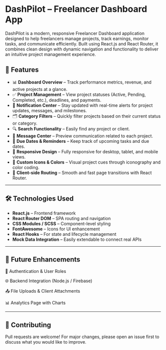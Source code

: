 # DashPilot – Freelancer Dashboard App

DashPilot is a modern, responsive Freelancer Dashboard application designed to help freelancers manage projects, track earnings, monitor tasks, and communicate efficiently. Built using React.js and React Router, it combines clean design with dynamic navigation and functionality to deliver an intuitive project management experience.


## 🚀 Features

- 📊 **Dashboard Overview** – Track performance metrics, revenue, and active projects at a glance.
- ✅ **Project Management** – View project statuses (Active, Pending, Completed, etc.), deadlines, and payments.
- 🔔 **Notification Center** – Stay updated with real-time alerts for project updates, messages, and milestones.
- 🗂️ **Category Filters** – Quickly filter projects based on their current status or category.
- 🔍 **Search Functionality** – Easily find any project or client.
- 💬 **Message Center** – Preview communication related to each project.
- 📅 **Due Dates & Reminders** – Keep track of upcoming tasks and due dates.
- 📱 **Responsive Design** – Fully responsive for desktop, tablet, and mobile views.
- 🎨 **Custom Icons & Colors** – Visual project cues through iconography and color coding.
- 🧭 **Client-side Routing** – Smooth and fast page transitions with React Router.

---

## 🛠️ Technologies Used

- **React.js** – Frontend framework
- **React Router DOM** – SPA routing and navigation
- **CSS Modules / SCSS** – Component-level styling
- **FontAwesome** – Icons for UI enhancement
- **React Hooks** – For state and lifecycle management
- **Mock Data Integration** – Easily extendable to connect real APIs

---

## 🔧 Future Enhancements
🔐 Authentication & User Roles

🌐 Backend Integration (Node.js / Firebase)

📤 File Uploads & Client Attachments

📊 Analytics Page with Charts

---

## 🤝 Contributing
Pull requests are welcome! For major changes, please open an issue first to discuss what you would like to improve.


